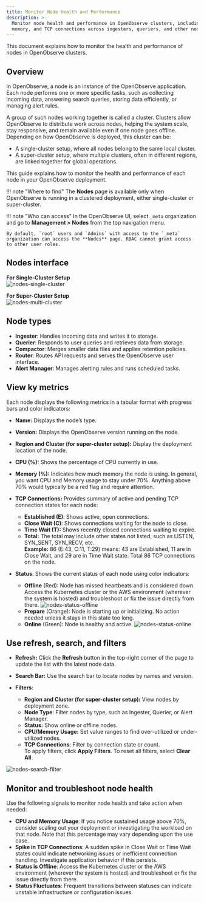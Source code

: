 ```yaml
---
title: Monitor Node Health and Performance
description: >-
  Monitor node health and performance in OpenObserve clusters, including CPU,
  memory, and TCP connections across ingesters, queriers, and other node types.
---
```

This document explains how to monitor the health and performance of nodes in OpenObserve clusters.

## Overview
In OpenObserve, a node is an instance of the OpenObserve application. Each node performs one or more specific tasks, such as collecting incoming data, answering search queries, storing data efficiently, or managing alert rules.

A group of such nodes working together is called a cluster. Clusters allow OpenObserve to distribute work across nodes, helping the system scale, stay responsive, and remain available even if one node goes offline. Depending on how OpenObserve is deployed, this cluster can be:

- A single-cluster setup, where all nodes belong to the same local cluster.  
- A super-cluster setup, where multiple clusters, often in different regions, are linked together for global operations.

This guide explains how to monitor the health and performance of each node in your OpenObserve deployment.

!!! note "Where to find"
    The **Nodes** page is available only when OpenObserve is running in a clustered deployment, either single-cluster or super-cluster.

!!! note "Who can access"
    In the OpenObserve UI, select `_meta` organization and go to **Management > Nodes** from the top navigation menu.  

    By default, `root` users and `Admins` with access to the `_meta` organization can access the **Nodes** page. RBAC cannot grant access to other user roles. 

## Nodes interface
**For Single-Cluster Setup**<br> 
![nodes-single-cluster](../../images/nodes-single-cluster.png)

**For Super-Cluster Setup**<br>
![nodes-multi-cluster](../../images/nodes-super-cluster.png)

## Node types

- **Ingester**: Handles incoming data and writes it to storage.  
- **Querier**: Responds to user queries and retrieves data from storage.  
- **Compactor**: Merges smaller data files and applies retention policies.  
- **Router**: Routes API requests and serves the OpenObserve user interface.  
- **Alert Manager**: Manages alerting rules and runs scheduled tasks.

## View ky metrics

Each node displays the following metrics in a tabular format with progress bars and color indicators:

- **Name:** Displays the node’s type.  
- **Version:** Displays the OpenObserve version running on the node.  
- **Region and Cluster (for super-cluster setup):** Display the deployment location of the node.  
- **CPU (%):** Shows the percentage of CPU currently in use.  
- **Memory (%):** Indicates how much memory the node is using. In general, you want CPU and Memory usage to stay under 70%. Anything above 70% would typically be a red flag and require attention.  
- **TCP Connections:** Provides summary of active and pending TCP connection states for each node:  

    - **Established (E)**: Shows active, open connections.  
    - **Close Wait (C)**: Shows connections waiting for the node to close.  
    - **Time Wait (T):** Shows recently closed connections waiting to expire.  
    - **Total:** The total may include other states not listed, such as LISTEN, SYN_SENT, SYN_RECV, etc.  
    **Example:** 86 (E:43, C:11, T:29) means: 43 are Established, 11 are in Close Wait, and 29 are in Time Wait state. Total 86 TCP connections on the node.  

- **Status**: Shows the current status of each node using color indicators:  
  
    - **Offline** (Red): Node has missed heartbeats and is considered down. Access the Kubernetes cluster or the AWS environment (wherever the system is hosted) and troubleshoot or fix the issue directly from there.
    ![nodes-status-offline](../../images/nodes-status-offline.png)
    - **Prepare** (Orange): Node is starting up or initializing. No action needed unless it stays in this state too long.
    - **Online** (Green): Node is healthy and active.
    ![nodes-status-online](../../images/nodes-status-online.png)

## Use refresh, search, and filters 

- **Refresh:** Click the **Refresh** button in the top-right corner of the page to update the list with the latest node data.  
- **Search Bar:** Use the search bar to locate nodes by names and version.  
- **Filters**: 

    - **Region and Cluster (for super-cluster setup):** View nodes by deployment zone.  
    - **Node Type**: Filter nodes by type, such as Ingester, Querier, or Alert Manager.  
    - **Status:** Show online or offline nodes.  
    - **CPU/Memory Usage:** Set value ranges to find over-utilized or under-utilized nodes.   
    - **TCP Connections**: Filter by connection state or count.  
        To apply filters, click **Apply Filters**. To reset all filters, select **Clear All**.

![nodes-search-filter](../../images/nodes-search-filter.png)  

## Monitor and troubleshoot node health
Use the following signals to monitor node health and take action when needed:

- **CPU and Memory Usage**: If you notice sustained usage above 70%, consider scaling out your deployment or investigating the workload on that node. Note that this percentage may vary depending upon the use case.
- **Spike in TCP Connections**: A sudden spike in Close Wait or Time Wait states could indicate networking issues or inefficient connection handling. Investigate application behavior if this persists.
- **Status is Offline**: Access the Kubernetes cluster or the AWS environment (wherever the system is hosted) and troubleshoot or fix the issue directly from there.
- **Status Fluctuates**: Frequent transitions between statuses can indicate unstable infrastructure or configuration issues.
